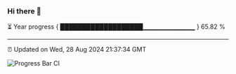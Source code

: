 ### Hi there 👋

⏳ Year progress { ███████████████████▁▁▁▁▁▁▁▁▁▁▁ } 65.82 %

---

⏰ Updated on Wed, 28 Aug 2024 21:37:34 GMT

![Progress Bar CI](https://github.com/IshwaranRudhara/GIT-ACTION/workflows/Progress%20Bar%20CI/badge.svg)
